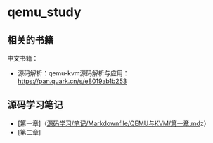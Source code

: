 # qemu_study
## 相关的书籍
中文书籍：
- 源码解析：qemu-kvm源码解析与应用：https://pan.quark.cn/s/e8019ab1b253
## 源码学习笔记
- [第一章]（[源码学习/笔记/Markdownfile/QEMU与KVM/第一章.md](https://github.com/Mangbaoaiaiai/qemu_study/blob/main/%E6%BA%90%E7%A0%81%E5%AD%A6%E4%B9%A0/%E7%AC%94%E8%AE%B0/Markdownfile/QEMU%E4%B8%8EKVM/%E7%AC%AC%E4%B8%80%E7%AB%A0.md)z）
- [第二章]






